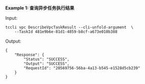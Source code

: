 **Example 1: 查询异步任务执行结果**



Input: 

```
tccli vpc DescribeVpcTaskResult --cli-unfold-argument  \
    --TaskId 481e9b6e-81d1-4859-b8cf-a673e010b388
```

Output: 
```
{
    "Response": {
        "Status": "SUCCESS",
        "Output": "SUCCESS",
        "RequestId": "20569756-56ba-4a13-b545-e1528d5cb239"
    }
}
```

